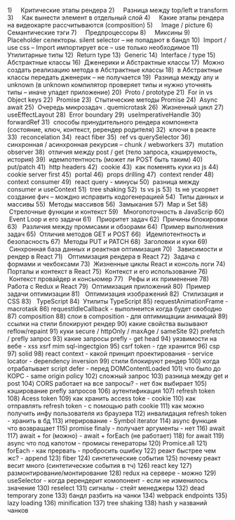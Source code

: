 1)     Критические этапы рендера
2)     Разница между top/left и transform
3)     Как вынести элемент в отдельный слой
4)     Какие этапы рендера на видеокарте рассчитываются (composition)
5)     Image / picture
6)     Семантические тэги
7)     Предпроцессоры
8)     Миксины
9)     Placeholder селекторы. silent selector – не попадают в бандл
10)  Import / use css – Import импортирует все – use только необходимое
11)  Утилитарные типы
12)  Return type
13)  Generic
14)  Interface / type
15)  Абстрактные классы
16)  Дженерики и Абстрактные классы
17)  Можно создать реализацию метода в Абстрактные классы
18)  в Абстрактные классы передать дженерик – не получается
19)  Разница между any и unknown (в unknown компилятор проверяет типы и нужно уточнять типы – иначе упадет приложение)
20)  Proto / prototype
21)  For in vs Object keys
22)  Promise
23)  Стытические методы Promise
24)  Async await
25)  Очередь микрозадач . quemicrotask
26)  Жизненный цикл
27)  useEffectLayout
28)  Error boundary
29)  useImperativeHandle
30)  forwardRef
31)  способы принудительного рендера компонента (состояние, ключ, контекст, ререндер родителя)
32)  ключи в реакте
33)  reconcelation
34)  react fiber
35)  ref vs querySelector
36)  синхронная / асинхронная рекурсия – chunk / webworkers
37)  mutation observer
38)  отличия между post / get (тело запроса, кэшируемость, история)
39)  идемпотентность (может ли POST быть таким)
40)  put/patch
41)  http headers
42)  cookie
43)  как поменять куки из js
44)  cookie server first
45)  portal
46)  props drilling
47)  context render
48)  context consumer
49)  react query - минусы
50)  разница между consumer и useContext
51)  tree shaking
52)  ts vs js
53)  ts не ускоряет создание фич – мождно исправить кодогенерацией
54)  Типы данных и массивы
55)  Методы массивов
56)  Замыкания
57)  Map и Set
58)   Стрелочные функции и контекст
59)   Многопоточность в JavaScrip
60)   Event Loop и его задачи[](https://www.youtube.com/watch?v=jrx_-R78fxs&t=876s)
61)   Приоритет задач
62)  Причины блокировки[](https://www.youtube.com/watch?v=jrx_-R78fxs&t=1108s)
63)   Различия между промисами и обзорами
64)  Пример выполнения задач
65)  Отличия методов GET и POST[](https://www.youtube.com/watch?v=jrx_-R78fxs&t=1551s)
66)   Идемпотентность и безопасность
67)  Методы PUT и PATCH
68)  Заголовки и куки[](https://www.youtube.com/watch?v=jrx_-R78fxs&t=1933s)
69)   Синхронная база данных и реактная оптимизация[](https://www.youtube.com/watch?v=jrx_-R78fxs&t=2021s)
70)   Зависимости и рендер в React
71)   Оптимизация рендера в React
72)  Задача с формами и чекбоксами
73)  Жизненные циклы React и консоль логи
74)  Порталы и контекст в React
75)  Контекст и его использование
76)   Контекст провайдер и консьюмер[](https://www.youtube.com/watch?v=jrx_-R78fxs&t=3161s)
77)   Рефы и их применение
78)  Работа с Redux и React
79)  Оптимизация приложений
80)  Пример задачи оптимизации[](https://www.youtube.com/watch?v=jrx_-R78fxs&t=3875s)
81)   Оптимизация изображений
82)  Стилизация и CSS
83)   TypeScript
84)  Утилиты TypeScript
85)  requestAnimationFrame - macrotask
86)  requestIdleCallback - выполнеится когда будет свободно
87)  composition
88)  слои в composition - для оптимищации анимаций
89)  ссылки на стили блокируют рендер
90) какие свойства вызывают reflow/repaint
91)  куки secure / httpOnly / maxAge / sameSite
92)  prefetch / prefly запрос
93) какие запросы prefly - get head
94) уязвимости на вебе - xss xsrf mim sql-ingectgion
95) csrf token - где хранится
96) csp
97) solid
98) react context - какой принцип проектирования - service locator - dependency inversion
99)  стили блокируют рендер
100)  когда отрабатывает script defer - перед DOMContentLoaded
101) что было до КОРС - same origin policy 
102) сложный запрос
103) разница между get и post
104) CORS работает на все запросы? - нет бэк выбирает
105) кэширование prefly запросов 
106) аутентификация
107) refresh token
108) Acess token
109) как хранить access toke - cookie
110) как отправлять refresh token - с помощью path cookie
111) как можно получить инфу пользователя из браузера
112) инвалидация refresh token - хранить в бд 
113)  итерирование - Symbol iterator
114) async функция что возвращает
115)  promise finaly - получает аргументы - нет
116) await
117) await + for (можно) - await + forEach (не работает)
118) for await
119) async что под капотом - промисы  генераторы
120) Promice.all
121) forEach - как прервать - пробросить ошибку
122)  реакт быстрее чем жс? - append
123) fiber
124) синтетические события
125) почему реакт весит много (синтетические события в тч)
126) react key
127) размонтирование/монтирование
128) redux на сервере - можно
129) useSelector - когда ререндерит комопонент - если не изменилось значение
130) reselect
131) сигналы - стейт менеджеры
132) dead temporary zone
133) бандл разбить на чанки
134) webpack endpoints
135) lazy loading
136) minification
137) tree shaking
138) hash у названий чанков